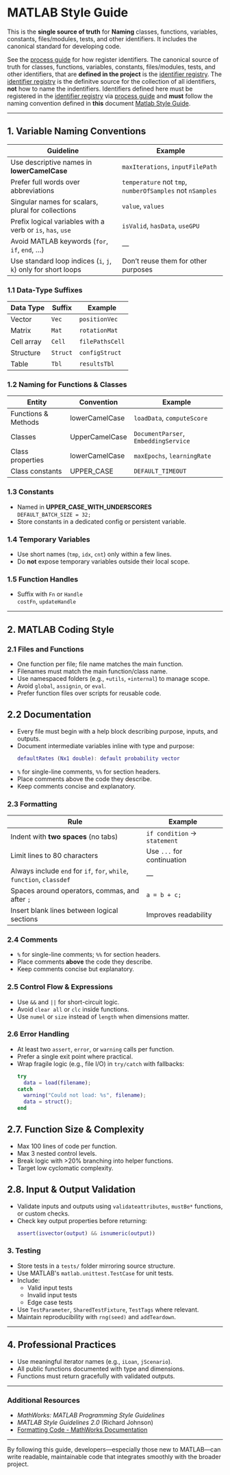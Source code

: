 # MATLAB Style Guide

This is the **single source of truth** for **Naming** classes, functions, variables, 
constants, files/modules, tests, and other identifiers. It includes the canonical 
standard for developing code.


See the [process guide](README_NAMING.md) for how register identifiers.
The canonical source of truth for classes, functions, variables, 
constants, files/modules, tests, and other identifiers, that are **defined 
in the project** is the [identifier registry](identifier_registry.md). 
The [identifier registry](identifier_registry.md) is the definitve source 
for the collection of all identifiers, **not** how to name the indentifiers.
Identifiers defined here must be registered in the [identifier registry](identifier_registry.md)
via [process guide](README_NAMING.md) and **must** follow the naming 
convention defined in **this** document [Matlab Style Guide](Matlab_Style_Guide.md).

---

## 1. Variable Naming Conventions

| Guideline | Example |
|-----------|---------|
| Use descriptive names in **lowerCamelCase** | `maxIterations`, `inputFilePath` |
| Prefer full words over abbreviations | `temperature` not `tmp`, `numberOfSamples` not `nSamples` |
| Singular names for scalars, plural for collections | `value`, `values` |
| Prefix logical variables with a verb or `is`, `has`, `use` | `isValid`, `hasData`, `useGPU` |
| Avoid MATLAB keywords (`for`, `if`, `end`, …) | — |
| Use standard loop indices (`i`, `j`, `k`) only for short loops | Don’t reuse them for other purposes |

### 1.1 Data‑Type Suffixes
| Data Type | Suffix | Example |
|-----------|--------|---------|
| Vector | `Vec` | `positionVec` |
| Matrix | `Mat` | `rotationMat` |
| Cell array | `Cell` | `filePathsCell` |
| Structure | `Struct` | `configStruct` |
| Table | `Tbl` | `resultsTbl` |

### 1.2 Naming for Functions & Classes
| Entity | Convention | Example |
|--------|------------|---------|
| Functions & Methods | lowerCamelCase | `loadData`, `computeScore` |
| Classes | UpperCamelCase | `DocumentParser`, `EmbeddingService` |
| Class properties | lowerCamelCase | `maxEpochs`, `learningRate` |
| Class constants | UPPER_CASE | `DEFAULT_TIMEOUT` |


### 1.3 Constants
- Named in **UPPER_CASE_WITH_UNDERSCORES**  
  `DEFAULT_BATCH_SIZE = 32;`
- Store constants in a dedicated config or persistent variable.

### 1.4 Temporary Variables
- Use short names (`tmp`, `idx`, `cnt`) only within a few lines.
- Do **not** expose temporary variables outside their local scope.

### 1.5 Function Handles
- Suffix with `Fn` or `Handle`  
  `costFn`, `updateHandle`

---

## 2. MATLAB Coding Style

### 2.1 Files and Functions
- One function per file; file name matches the main function.
- Filenames must match the main function/class name.
- Use namespaced folders (e.g., `+utils`, `+internal`) to manage scope.
- Avoid `global`, `assignin`, or `eval`.
- Prefer function files over scripts for reusable code.

## 2.2 Documentation 
- Every file must begin with a help block describing purpose, inputs, and outputs.
- Document intermediate variables inline with type and purpose:
  ```matlab
  defaultRates (Nx1 double): default probability vector
  ```
- `%` for single-line comments, `%%` for section headers.
- Place comments above the code they describe.
- Keep comments concise and explanatory.


### 2.3 Formatting
| Rule | Example |
|------|---------|
| Indent with **two spaces** (no tabs) | `if condition` → `  statement` |
| Limit lines to 80 characters | Use `...` for continuation |
| Always include `end` for `if`, `for`, `while`, `function`, `classdef` | — |
| Spaces around operators, commas, and after `;` | `a = b + c;` |
| Insert blank lines between logical sections | Improves readability |

### 2.4 Comments
- `%` for single-line comments; `%%` for section headers.
- Place comments **above** the code they describe.
- Keep comments concise but explanatory.

### 2.5 Control Flow & Expressions
- Use `&&` and `||` for short-circuit logic.
- Avoid `clear all` or `clc` inside functions.
- Use `numel` or `size` instead of `length` when dimensions matter.

### 2.6 Error Handling
- At least two `assert`, `error`, or `warning` calls per function.
- Prefer a single exit point where practical.
- Wrap fragile logic (e.g., file I/O) in `try/catch` with fallbacks:
  ```matlab
  try
    data = load(filename);
  catch
    warning("Could not load: %s", filename);
    data = struct();
  end
  ```

## 2.7. Function Size & Complexity
- Max 100 lines of code per function.
- Max 3 nested control levels.
- Break logic with >20% branching into helper functions.
- Target low cyclomatic complexity.

## 2.8. Input & Output Validation
- Validate inputs and outputs using `validateattributes`, `mustBe*` functions, or custom checks.
- Check key output properties before returning:
  ```matlab
  assert(isvector(output) && isnumeric(output))
  ```


### 3. Testing
- Store tests in a `tests/` folder mirroring source structure.
- Use MATLAB's `matlab.unittest.TestCase` for unit tests.
- Include:
  - Valid input tests
  - Invalid input tests
  - Edge case tests
- Use `TestParameter`, `SharedTestFixture`, `TestTags` where relevant.
- Maintain reproducibility with `rng(seed)` and `addTeardown`.

---

## 4. Professional Practices


- Use meaningful iterator names (e.g., `iLoan`, `jScenario`).
- All public functions documented with type and dimensions.
- Functions must return gracefully with validated outputs.

---

### Additional Resources
- *MathWorks: MATLAB Programming Style Guidelines*  
- *MATLAB Style Guidelines 2.0* (Richard Johnson)  
- [Formatting Code - MathWorks Documentation](https://www.mathworks.com/help/matlab/matlab_prog/formatting-code.html)

---

By following this guide, developers—especially those new to MATLAB—can write readable, maintainable code that integrates smoothly with the broader project.
